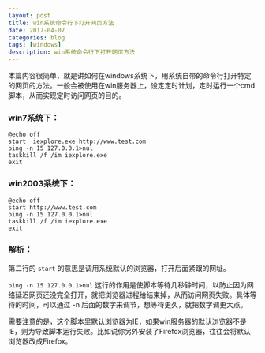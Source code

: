 ```yaml
---
layout: post
title: win系统命令行下打开网页方法
date: 2017-04-07
categories: blog
tags: [windows]
description: win系统命令行下打开网页方法
---
```


本篇内容很简单，就是讲如何在windows系统下，用系统自带的命令行打开特定的网页的方法。一般会被使用在win服务器上，设定定时计划，定时运行一个cmd脚本，从而实现定时访问网页的目的。

### win7系统下：

	@echo off
	start  iexplore.exe http://www.test.com
	ping -n 15 127.0.0.1>nul
	taskkill /f /im iexplore.exe
	exit


### win2003系统下：

	@echo off
	start http://www.test.com
	ping -n 15 127.0.0.1>nul
	taskkill /f /im iexplore.exe
	exit

### 解析：

第二行的 `start` 的意思是调用系统默认的浏览器，打开后面紧跟的网址。

`ping -n 15 127.0.0.1>nul` 这行的作用是使脚本等待几秒钟时间，以防止因为网络延迟网页还没完全打开，就把浏览器进程给结束掉，从而访问网页失败。具体等待的时间，可以通过 -n 后面的数字来调节，想等待更久，就把数字调更大点。

需要注意的是，这个脚本里默认浏览器为IE，如果win服务器的默认浏览器不是IE，则为导致脚本运行失败。比如说你另外安装了Firefox浏览器，往往会将默认浏览器改成Firefox。